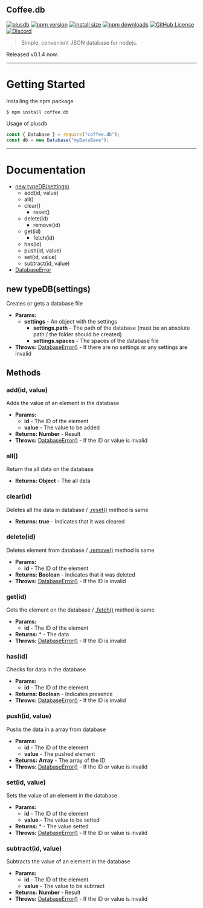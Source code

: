 <h2>Coffee.db</h2>

[![plusdb](https://img.shields.io/badge/coffee-db-black.svg)](https://www.npmjs.org/package/coffee.db)
[![npm version](https://img.shields.io/npm/v/coffee.db.svg?style=flat-square)](https://www.npmjs.org/package/coffee.db)
[![install size](https://packagephobia.now.sh/badge?p=coffee.db)](https://packagephobia.now.sh/result?p=coffee.db)
[![npm downloads](https://img.shields.io/npm/dm/coffeedb.svg?style=flat-square)](http://npm-stat.com/charts.html?package=coffee.db)
[![GitHub License](https://img.shields.io/badge/license-MIT-blue.svg)](https://github.com/jesuswasmychoice/coffee.db/blob/main/LICENSE)
[![Discord](https://img.shields.io/discord/675217083155480577?color=%237289DA&label=Discord)](https://discord.gg/TpNWrwENzr)

> Simple, convenient JSON database for nodejs.

Released v0.1.4 now.
<hr>

# Getting Started

Installing the npm package
```console
$ npm install coffee.db
```
Usage of plusdb
```js
const { Database } = require("coffee.db");
const db = new Database("myDataBase");
```

<hr>

# Documentation

- [new typeDB(settings)](#typeDB)
  - add(id, value)
  - all()
  - clear()
    - reset()
  - delete(id)
    - remove(id)
  - get(id)
    - fetch(id)
  - has(id)
  - push(id, value)
  - set(id, value)
  - subtract(id, value)
- [DatabaseError](#DatabaseError)

## new typeDB(settings)
<div class="typeDB"></div>

Creates or gets a database file
- **Params:**
  - **settings** - An object with the settings
    - **settings.path** - The path of the database (must be an absolute path / the folder should be created) 
    - **settings.spaces** - The spaces of the database file
- **Throws:** [DatabaseError()](#DatabaseError) - If there are no settings or any settings are invalid

## Methods

### add(id, value)
Adds the value of an element in the database
- **Params:**
  - **id** - The ID of the element
  - **value** - The value to be added
- **Returns:** **Number** - Result
- **Throws:** [DatabaseError()](#DatabaseError) - If the ID or value is invalid

### all()
Return the all data on the database
- **Returns:** **Object** - The all data

### clear(id)
Deletes all the data in database / [.reset()](#reset) method is same
- **Returns:** **true** - Indicates that it was cleared

### delete(id)
Deletes element from database / [.remove()](#remove) method is same
- **Params:**
  - **id** - The ID of the element
- **Returns:** **Boolean** - Indicates that it was deleted
- **Throws:** [DatabaseError()](#DatabaseError) - If the ID is invalid

### get(id)
Gets the element on the database / [.fetch()](#fetch) method is same
- **Params:**
  - **id** - The ID of the element
- **Returns:** * - The data
- **Throws:** [DatabaseError()](#DatabaseError) - If the ID is invalid

### has(id)
Checks for data in the database
- **Params:**
  - **id** - The ID of the element
- **Returns:** **Boolean** - Indicates presence
- **Throws:** [DatabaseError()](#DatabaseError) - If the ID is invalid

### push(id, value)
Pushs the data in a array from database
- **Params:**
  - **id** - The ID of the element
  - **value** - The pushed element
- **Returns:** **Array** - The array of the ID
- **Throws:** [DatabaseError()](#DatabaseError) - If the ID or value is invalid

### set(id, value)
Sets the value of an element in the database
- **Params:**
  - **id** - The ID of the element
  - **value** - The value to be setted
- **Returns:** * - The value setted
- **Throws:** [DatabaseError()](#DatabaseError) - If the ID or value is invalid

### subtract(id, value)
Subtracts the value of an element in the database
- **Params:**
  - **id** - The ID of the element
  - **value** - The value to be subtract
- **Returns:** **Number** - Result
- **Throws:** [DatabaseError()](#DatabaseError) - If the ID or value is invalid
